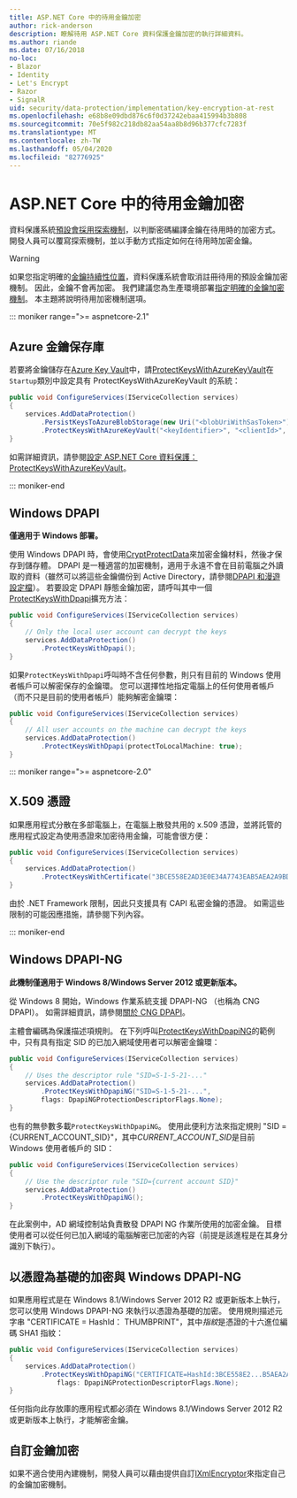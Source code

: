 ```yaml
---
title: ASP.NET Core 中的待用金鑰加密
author: rick-anderson
description: 瞭解待用 ASP.NET Core 資料保護金鑰加密的執行詳細資料。
ms.author: riande
ms.date: 07/16/2018
no-loc:
- Blazor
- Identity
- Let's Encrypt
- Razor
- SignalR
uid: security/data-protection/implementation/key-encryption-at-rest
ms.openlocfilehash: e68b8e09dbd876c6f0d37242ebaa415994b3b808
ms.sourcegitcommit: 70e5f982c218db82aa54aa8b8d96b377cfc7283f
ms.translationtype: MT
ms.contentlocale: zh-TW
ms.lasthandoff: 05/04/2020
ms.locfileid: "82776925"
---
```

# <a name="key-encryption-at-rest-in-aspnet-core"></a>ASP.NET Core 中的待用金鑰加密

資料保護系統[預設會採用探索機制](xref:security/data-protection/configuration/default-settings)，以判斷密碼編譯金鑰在待用時的加密方式。 開發人員可以覆寫探索機制，並以手動方式指定如何在待用時加密金鑰。

> [!WARNING]
> 如果您指定明確的[金鑰持續性位置](xref:security/data-protection/implementation/key-storage-providers)，資料保護系統會取消註冊待用的預設金鑰加密機制。 因此，金鑰不會再加密。 我們建議您為生產環境部署[指定明確的金鑰加密機制](xref:security/data-protection/implementation/key-encryption-at-rest)。 本主題將說明待用加密機制選項。

::: moniker range=">= aspnetcore-2.1"

## <a name="azure-key-vault"></a>Azure 金鑰保存庫

若要將金鑰儲存在[Azure Key Vault](https://azure.microsoft.com/services/key-vault/)中，請[ProtectKeysWithAzureKeyVault](/dotnet/api/microsoft.aspnetcore.dataprotection.azuredataprotectionbuilderextensions.protectkeyswithazurekeyvault)在`Startup`類別中設定具有 ProtectKeysWithAzureKeyVault 的系統：

```csharp
public void ConfigureServices(IServiceCollection services)
{
    services.AddDataProtection()
        .PersistKeysToAzureBlobStorage(new Uri("<blobUriWithSasToken>"))
        .ProtectKeysWithAzureKeyVault("<keyIdentifier>", "<clientId>", "<clientSecret>");
}
```

如需詳細資訊，請參閱[設定 ASP.NET Core 資料保護： ProtectKeysWithAzureKeyVault](xref:security/data-protection/configuration/overview#protectkeyswithazurekeyvault)。

::: moniker-end

## <a name="windows-dpapi"></a>Windows DPAPI

**僅適用于 Windows 部署。**

使用 Windows DPAPI 時，會使用[CryptProtectData](/windows/desktop/api/dpapi/nf-dpapi-cryptprotectdata)來加密金鑰材料，然後才保存到儲存體。 DPAPI 是一種適當的加密機制，適用于永遠不會在目前電腦之外讀取的資料（雖然可以將這些金鑰備份到 Active Directory，請參閱[DPAPI 和漫遊設定檔](https://support.microsoft.com/kb/309408/#6)）。 若要設定 DPAPI 靜態金鑰加密，請呼叫其中一個[ProtectKeysWithDpapi](/dotnet/api/microsoft.aspnetcore.dataprotection.dataprotectionbuilderextensions.protectkeyswithdpapi)擴充方法：

```csharp
public void ConfigureServices(IServiceCollection services)
{
    // Only the local user account can decrypt the keys
    services.AddDataProtection()
        .ProtectKeysWithDpapi();
}
```

如果`ProtectKeysWithDpapi`呼叫時不含任何參數，則只有目前的 Windows 使用者帳戶可以解密保存的金鑰環。 您可以選擇性地指定電腦上的任何使用者帳戶（而不只是目前的使用者帳戶）能夠解密金鑰環：

```csharp
public void ConfigureServices(IServiceCollection services)
{
    // All user accounts on the machine can decrypt the keys
    services.AddDataProtection()
        .ProtectKeysWithDpapi(protectToLocalMachine: true);
}
```

::: moniker range=">= aspnetcore-2.0"

## <a name="x509-certificate"></a>X.509 憑證

如果應用程式分散在多部電腦上，在電腦上散發共用的 x.509 憑證，並將託管的應用程式設定為使用憑證來加密待用金鑰，可能會很方便：

```csharp
public void ConfigureServices(IServiceCollection services)
{
    services.AddDataProtection()
        .ProtectKeysWithCertificate("3BCE558E2AD3E0E34A7743EAB5AEA2A9BD2575A0");
}
```

由於 .NET Framework 限制，因此只支援具有 CAPI 私密金鑰的憑證。 如需這些限制的可能因應措施，請參閱下列內容。

::: moniker-end

## <a name="windows-dpapi-ng"></a>Windows DPAPI-NG

**此機制僅適用于 Windows 8/Windows Server 2012 或更新版本。**

從 Windows 8 開始，Windows 作業系統支援 DPAPI-NG （也稱為 CNG DPAPI）。 如需詳細資訊，請參閱[關於 CNG DPAPI](/windows/desktop/SecCNG/cng-dpapi)。

主體會編碼為保護描述項規則。 在下列呼叫[ProtectKeysWithDpapiNG](/dotnet/api/microsoft.aspnetcore.dataprotection.dataprotectionbuilderextensions.protectkeyswithdpaping)的範例中，只有具有指定 SID 的已加入網域使用者可以解密金鑰環：

```csharp
public void ConfigureServices(IServiceCollection services)
{
    // Uses the descriptor rule "SID=S-1-5-21-..."
    services.AddDataProtection()
        .ProtectKeysWithDpapiNG("SID=S-1-5-21-...",
        flags: DpapiNGProtectionDescriptorFlags.None);
}
```

也有的無參數多載`ProtectKeysWithDpapiNG`。 使用此便利方法來指定規則 "SID = {CURRENT_ACCOUNT_SID}"，其中*CURRENT_ACCOUNT_SID*是目前 Windows 使用者帳戶的 SID：

```csharp
public void ConfigureServices(IServiceCollection services)
{
    // Use the descriptor rule "SID={current account SID}"
    services.AddDataProtection()
        .ProtectKeysWithDpapiNG();
}
```

在此案例中，AD 網域控制站負責散發 DPAPI NG 作業所使用的加密金鑰。 目標使用者可以從任何已加入網域的電腦解密已加密的內容（前提是該進程是在其身分識別下執行）。

## <a name="certificate-based-encryption-with-windows-dpapi-ng"></a>以憑證為基礎的加密與 Windows DPAPI-NG

如果應用程式是在 Windows 8.1/Windows Server 2012 R2 或更新版本上執行，您可以使用 Windows DPAPI-NG 來執行以憑證為基礎的加密。 使用規則描述元字串 "CERTIFICATE = HashId： THUMBPRINT"，其中*指紋*是憑證的十六進位編碼 SHA1 指紋：

```csharp
public void ConfigureServices(IServiceCollection services)
{
    services.AddDataProtection()
        .ProtectKeysWithDpapiNG("CERTIFICATE=HashId:3BCE558E2...B5AEA2A9BD2575A0",
            flags: DpapiNGProtectionDescriptorFlags.None);
}
```

任何指向此存放庫的應用程式都必須在 Windows 8.1/Windows Server 2012 R2 或更新版本上執行，才能解密金鑰。

## <a name="custom-key-encryption"></a>自訂金鑰加密

如果不適合使用內建機制，開發人員可以藉由提供自訂[IXmlEncryptor](/dotnet/api/microsoft.aspnetcore.dataprotection.xmlencryption.ixmlencryptor)來指定自己的金鑰加密機制。
